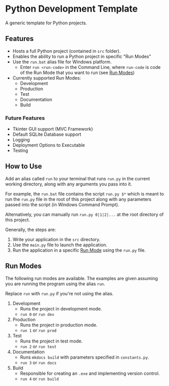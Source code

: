 # Python Development Template
A generic template for Python projects.

## Features
- Hosts a full Python project (contained in `src` folder).
- Enables the ability to run a Python project in specific "Run Modes"
- Use the `run.bat` alias file for Windows platform.
    - Enter `run <run-code>` in the Command Line, where `run-code` is code of the Run Mode that you want to run (see [Run Modes](#run-modes))
- Currently supported Run Modes:
    - Development
    - Production
    - Test
    - Documentation
    - Build

### Future Features
- Tkinter GUI support (MVC Framework)
- Default SQLite Database support
- Logging
- Deployment Options to Executable
- Testing

## How to Use
Add an alias called `run` to your terminal that runs `run.py` in the current working directory, along with any arguments you pass into it.

For example, the `run.bat` file contains the script `run.py $*` which is meant to run the `run.py` file in the root of this project along with any parameters passed into the script (in Windows Command Prompt).

Alternatively, you can manually run `run.py 0|1|2|...` at the root directory of this project.

Generally, the steps are:
1. Write your application in the `src` directory.
2. Use the `main.py` file to launch the application.
3. Run the application in a specific [Run Mode](#run-modes) using the `run.py` file.

## Run Modes

The following run modes are available. The examples are given assuming you are running the program using the alias `run`.

Replace `run` with `run.py` if you're not using the alias.

1. Development
    - Runs the project in development mode.
    - `run 0` or `run dev`
2. Production
    - Runs the project in production mode.
    - `run 1` or `run prod`
3. Test
    - Runs the project in test mode.
    - `run 2` or `run test`
4. Documentation
    - Runs `mkdocs build` with parameters specified in `constants.py`.
    - `run 3` or `run docs`
5. Build
    - Responsible for creating an `.exe` and implementing version control.
    - `run 4` or `run build`
